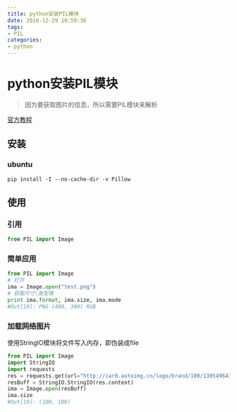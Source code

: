 ```yaml
---
title: python安装PIL模块
date: 2016-12-29 10:59:36
tags:
- PIL
categories:
- python
---
```


python安装PIL模块
=====

> 因为要获取图片的信息，所以需要PIL模块来解析

[官方教程](http://effbot.org/imagingbook/)
<!--more-->
## 安装

### ubuntu

```shell
pip install -I --no-cache-dir -v Pillow
```

## 使用

### 引用
```python
from PIL import Image
```
### 简单应用

```python
from PIL import Image
# 打开
ima = Image.open("test.png")
# 获取尺寸\类型等
print ima.format, ima.size, ima.mode
#Out[19]: PNG (400, 300) RGB
```

### 加载网络图片
使用StringIO模块将文件写入内存，即伪装成file
```python
from PIL import Image
import StringIO
import requests
res = requests.get(url="http://car0.autoimg.cn/logo/brand/100/130549643705032710.jpg")
resBuff = StringIO.StringIO(res.content)
ima = Image.open(resBuff)
ima.size
#Out[19]: (100, 100)
```
